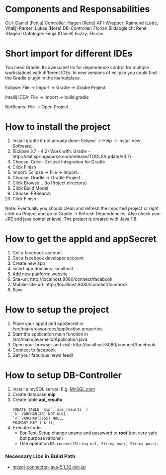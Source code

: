 <h1>Components and Responsabilities</h1>
GUI: Daniel (Fenja)
Controller: Hagen (René)
API-Wrapper: Raimund (Lotte, Vitalij)
Parser: Lukas (Nora)
DB-Controller: Florian
Bildabgleich: René (Hagen)
Ontologie: Fenja (Daniel)
Fuzzy: Florian


<h1>Short import for different IDEs</h1>
You need Gradle! Its awesome! Its for dependence control for multiple workstations with different IDEs. In new versions of eclipse you could find the Gradle plugin in the marketplace.

Eclipse: File -> Import -> Gradle -> Gradle Project

Intellij IDEA: File -> Import -> build.gradle

NetBeans: File -> Open Project...

<h1>How to install the project</h1>
<ol>
<li>Install gradle if not already done: Eclipse -> Help -> Install new Software...</li>
<li>(Eclipse 3.7 - 4.2) Work with: Gradle - http://dist.springsource.com/release/TOOLS/update/e3.7/</li>
<li>Choose: Core - Eclipse Integration for Gradle</li>
<li>Click Finish</li>
<li>Import: Eclipse -> File -> Import...</li>
<li>Choose: Gradle -> Gradle Project</li>
<li>Click Browse... (to Project directory)</li>
<li>Click Build Model</li>
<li>Choose: FBSearch</li>
<li>Click Finish</li>
</ol>

Note: Eventually you should clean and refresh the imported project or right click on Project and go to Gradle -> Refresh Dependencies. Also check your JRE and java compiler level. The project is created with Java 1.8.

<h1>How to get the appId and appSecret</h1>
<ol>
<li>Get a facebook account</li>
<li>Get a facebook developer account</li>
<li>Create new app</li>
<li>Insert app domains: localhost</li> 
<li>Add new platform: website</li>
<li>Site-url: http://localhost:8080/connect/facebook</li>
<li>Mobile-site-url: http://localhost:8080/connect/facebook</li>
<li>Save</li>
</ol>

<h1>How to setup the project</h1>
<ol>
<li>Place your appId and appSecret in /src/main/ressources/application.properties</li>
<li>Start the application main function in /src/main/java/hello/Application.java</li>
<li>Open your browser and visit: http://localhost:8080/connect/facebook</li>
<li>Connect to facebook</li>
<li>Get your fabulous news feed!</li>
</ol>

<h1>How to setup DB-Controller</h1>
<ol>
<li>Install a mySQL server. E.g. <a href="http://dev.mysql.com/downloads/mysql/">MySQL.com</a></li>
<li>Create database <b>mip</b></li>
<li>Create table <b>api_results</b><br/>
<code>
CREATE TABLE `mip`.`api_results` (
`k` VARCHAR(45) NOT NULL,
`v` VARCHAR(3255) NULL,
PRIMARY KEY (`k`));
</code></li>
<li>
  Execute code:<br>
  <ul>
    <li>For Test-Setup change uname and password to <b>root</b> (not very safe but purpose rational)</li>
    <li>Use operation <code>DB.connect(String url, String user, String pass);</code></li>
  </ul>
</li>
</ol>
<h3>Necessary Libs in Build Path</h3>
<ul><li><a href="http://dev.mysql.com/downloads/connector/j/">mysql-connector-java-5.1.33-bin.jar</a></li></ul>
